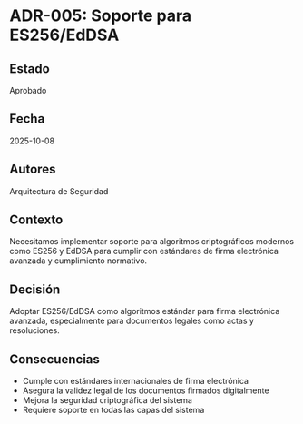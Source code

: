 # ADR-005: Soporte para ES256/EdDSA

## Estado
Aprobado

## Fecha
2025-10-08

## Autores
Arquitectura de Seguridad

## Contexto
Necesitamos implementar soporte para algoritmos criptográficos modernos como ES256 y EdDSA para cumplir con estándares de firma electrónica avanzada y cumplimiento normativo.

## Decisión
Adoptar ES256/EdDSA como algoritmos estándar para firma electrónica avanzada, especialmente para documentos legales como actas y resoluciones.

## Consecuencias
- Cumple con estándares internacionales de firma electrónica
- Asegura la validez legal de los documentos firmados digitalmente
- Mejora la seguridad criptográfica del sistema
- Requiere soporte en todas las capas del sistema